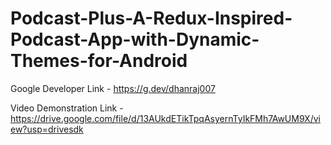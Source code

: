 # Podcast-Plus-A-Redux-Inspired-Podcast-App-with-Dynamic-Themes-for-Android

Google Developer Link - https://g.dev/dhanraj007

Video Demonstration Link - https://drive.google.com/file/d/13AUkdETikTpqAsyernTyIkFMh7AwUM9X/view?usp=drivesdk
